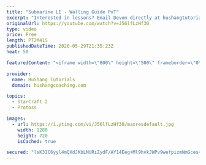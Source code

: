 ```yaml
---
title: "Submarine LE - Walling Guide PvT"
excerpt: "Interested in lessons? Email Devon directly at hushangtutorials@outlook.com ------------------------------------------------------------------------------------------------------- Want to support HuShang Tutorials directly? Patreon is a website where you can contribute a monthly donation that will help"
originalUrl: https://youtube.com/watch?v=J56lfLzHf30
type: video
price: Free
length: PT2M41S
publishedDateTime: 2020-05-29T21:35:23Z
heat: 50

featuredContent: "<iframe width=\"800\" height=\"500\" frameborder=\"0\" src=\"https://www.youtube.com/embed/J56lfLzHf30\" allow=\"accelerometer; autoplay; encrypted-media; gyroscope; picture-in-picture\" allowfullscreen></iframe>"

provider:
  name: HuShang Tutorials
  domain: hushangcoaching.com

topics:
  - StarCraft 2
  - Protoss

images:
  - url: https://i.ytimg.com/vi/J56lfLzHf30/maxresdefault.jpg
    width: 1280
    height: 720
    isCached: true

secured: "lsK3IC6yyl4mQXdJKbLNURiZydF/AY14Eeg+Ml9hvkJWPv9wefpizmNmGces4KTAK+t5MqEJS+kiCPAJI+CLggAGPQ+S3mD0gSigiECCFYaA0kTX5o3xyL2AcqsuklXb1ew5yikG2wTfzpZUOoLhZVsBFpigDjGA+/BXIh8ARA4e6dcVEcayItu6PjWHdEVYnID5DlR/a/qzco1klmHxl3uJkd4sgfFq7u965J2OSuUW1kgICPsL2UZv+TWieDsmqxgEGONW8UHjfDNy5tXzM76pY6uigVwfCi2vp9r3O2+E242wyjErI4YWrmUl35qWz6E4qY3eNDHTj+5QCNDZXr+o0SJJF75m2bwMc9s774sHQr+61oZr4GajQF6gxMWnKmylovFMCozw3KiuAreKBRIbwVDJVoIXaiBveb0zQ4c=;nh5BrINSDn67UVZLI2yknQ=="
---
```


